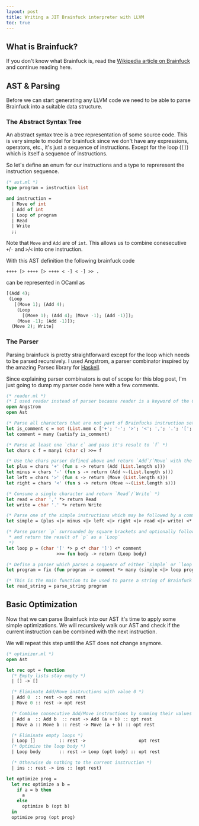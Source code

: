 ```yaml
---
layout: post
title: Writing a JIT Brainfuck interpreter with LLVM
toc: true
---
```


## What is Brainfuck?

If you don't know what Brainfuck is, read the [Wikipedia article on Brainfuck](https://en.wikipedia.org/wiki/Brainfuck) and continue reading here.

## AST & Parsing

Before we can start generating any LLVM code we need to be able to parse Brainfuck into
a suitable data structure.

### The Abstract Syntax Tree

An abstract syntax tree is a tree representation of some source code.
This is very simple to model for brainfuck since we don't have any expressions, operators, etc., it's just a sequence of instructions. Except for the loop (`[]`) which is itself a sequence of instructions.

So let's define an enum for our instructions and a type to repreresent the instruction sequence.

``` ocaml
(* ast.ml *)
type program = instruction list

and instruction =
  | Move of int
  | Add of int
  | Loop of program
  | Read
  | Write
  ;;
```

Note that `Move` and `Add` are of `int`. This allows us to combine conesecutive `+`/`-` and `>`/`<` into one instruction.

With this AST definition the following brainfuck code

```
++++ [> ++++ [> ++++ < -] < -] >> .
```

can be represented in OCaml as

``` ocaml
[(Add 4);
 (Loop
   [(Move 1); (Add 4);
    (Loop
      [(Move 1); (Add 4); (Move -1); (Add -1)]);
    (Move -1); (Add -1)]);
  (Move 2); Write]
```

### The Parser

Parsing brainfuck is pretty straightforward except for the loop which needs to be parsed recursively.
I used Angstrom, a parser combinator inspired by the amazing Parsec library for [Haskell](https://wiki.haskell.org/Parsec).

Since explaining parser combinators is out of scope for this blog post, I'm just going to dump my parser code here with a few comments.

``` ocaml
(* reader.ml *)
(* I used reader instead of parser because reader is a keyword of the Camlp4 extension *)
open Angstrom
open Ast

(* Parse all characters that are not part of Brainfucks instruction set *)
let is_comment c = not (List.mem c ['+'; '-'; '>'; '<'; ','; '.'; '['; ']'])
let comment = many (satisfy is_comment)

(* Parse at least one `char c` and pass it's result to `f` *)
let chars c f = many1 (char c) >>= f

(* Use the chars parser defined above and return `Add`/`Move` with the length of the result *)
let plus = chars '+' (fun s -> return (Add (List.length s)))
let minus = chars '-' (fun s -> return (Add ~-(List.length s)))
let left = chars '>' (fun s -> return (Move (List.length s)))
let right = chars '<' (fun s -> return (Move ~-(List.length s)))

(* Consume a single character and return `Read`/`Write` *)
let read = char ',' *> return Read
let write = char '.' *> return Write

(* Parse one of the simple instructions which may be followed by a comment *)
let simple = (plus <|> minus <|> left <|> right <|> read <|> write) <* comment

(* Parse parser `p` surrounded by square brackets and optionally followed by a comment
 * and return the result of `p` as a `Loop`
 *)
let loop p = (char '[' *> p <* char ']') <* comment
                   >>= fun body -> return (Loop body)

(* Define a parser which parses a sequence of either `simple` or `loop program` *)
let program = fix (fun program -> comment *> many (simple <|> loop program)) <* end_of_input

(* This is the main function to be used to parse a string of Brainfuck source code *)
let read_string = parse_string program
```

## Basic Optimization

Now that we can parse Brainfuck into our AST it's time to apply some simple optimizations.
We will recursively walk our AST and check if the current instruction can be combined with the next instruction.

We will repeat this step until the AST does not change anymore.

``` ocaml
(* optimizer.ml *)
open Ast

let rec opt = function
  (* Empty lists stay empty *)
  | [] -> []

  (* Eliminate Add/Move instructions with value 0 *)
  | Add 0  :: rest -> opt rest
  | Move 0 :: rest -> opt rest

  (* Combine consecutive Add/Move instructions by summing their values *)
  | Add a  :: Add b  :: rest -> Add (a + b) :: opt rest
  | Move a :: Move b :: rest -> Move (a + b) :: opt rest

  (* Eliminate empty loops *)
  | Loop []         :: rest ->                    opt rest
  (* Optimize the loop body *)
  | Loop body       :: rest -> Loop (opt body) :: opt rest

  (* Otherwise do nothing to the current instruction *)
  | ins :: rest -> ins :: (opt rest)

let optimize prog =
  let rec optimize a b =
    if a = b then
      a
    else
      optimize b (opt b)
  in
  optimize prog (opt prog)
```
